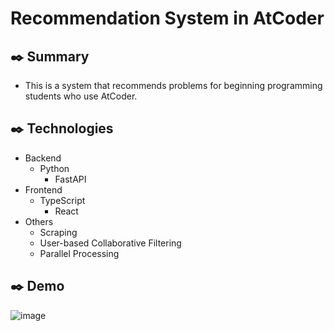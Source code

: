 # Recommendation System in AtCoder

## :black_nib: Summary
- This is a system that recommends problems for beginning programming students who use AtCoder.

## :black_nib: Technologies
- Backend
  - Python
    - FastAPI
- Frontend
  - TypeScript
    - React
- Others
  - Scraping 
  - User-based Collaborative Filtering
  - Parallel Processing

## :black_nib: Demo
![image](https://user-images.githubusercontent.com/86059523/233942735-258fbb3c-61c5-4201-a0b4-ee121b564a3a.png)